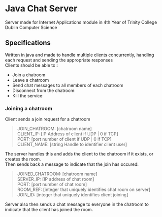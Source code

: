 # Java Chat Server
Server made for Internet Applications module in 4th Year of Trinity College Dublin Computer Science  

## Specifications
Written in java and made to handle multiple clients concurrently, handling each request and sending the appropriate responses  
Clients should be able to :  
- Join a chatroom  
- Leave a chatroom  
- Send chat messages to all members of each chatroom  
- Disconnect from the chatroom  
- Kill the service  

### Joining a chatroom  
Client sends a join request for a chatroom  
>JOIN_CHATROOM: [chatroom name]  
>CLIENT_IP: [IP Address of client if UDP | 0 if TCP]  
>PORT: [port number of client if UDP | 0 if TCP]  
>CLIENT_NAME: [string Handle to identifier client user]  

The server handles this and adds the client to the chatroom if it exists, or creates the room.  
Then sends back a message to indicate that the join has occured.  

>JOINED_CHATROOM: [chatroom name]  
>SERVER_IP: [IP address of chat room]  
>PORT: [port number of chat room]  
>ROOM_REF: [integer that uniquely identifies chat room on server]  
>JOIN_ID: [integer that uniquely identifies client joining]  

Server also then sends a chat message to everyone in the chatroom to indicate that the client has joined the room.  

